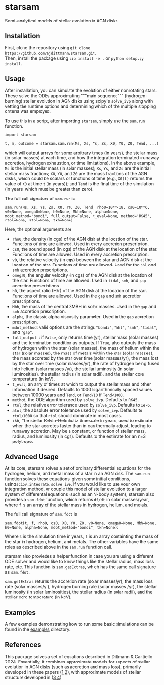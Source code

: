 # starsam
Semi-analytical models of stellar evolution in AGN disks

## Installation
First, clone the repository using ``git clone https://github.com/ajdittmann/starsam.git``.  
Then, install the package using ``pip install -e .`` or ``python setup.py install``. 

## Usage
After installation, you can simulate the evolution of either nonrotating stars. These solve the ODEs approximating """main sequence""" (hydrogen-burning) stellar evolution in AGN disks using scipy's ``solve_ivp`` along with vetting the runtime options and determining which of the multiple stopping criteria was employed. 

To use this in a script, after importing ``starsam``, simply use the ``sam.run`` function. 
```
import starsam

t, m, outcome = starsam.sam.run(Ms, Xs, Ys, Zs, X0, Y0, Z0, Tend, ...)
```
which will output arrays for some arbitrary times (in years), the stellar mass (in solar masses) at each time, and how the integration terminated (runaway accretion, hydrogen exhaustion, or time limitations).
In the above example, ``Ms`` is the initial stellar mass (in solar masses); ``Xs``, ``Ys``, and ``Zs`` are the initial stellar mass fractions; ``X0``, ``Y0``, and ``Z0`` are the mass fractions of the AGN disks, which could be scalars or functions of time (e.g., ``X0(t)`` returns the value of ``X0`` at time ``t`` (in years)); and ``Tend`` is the final time of the simulation (in years, which must be greater than zero).   

The full call signature of ``sam.run`` is 
```
sam.run(Ms, Xs, Ys, Zs, X0, Y0, Z0, Tend, rho0=10**-18, cs0=10**6, v0=None, omega0=None, h0=None, Mbh=None, alpha=None, mdot_method="bondi", full_output=False, t_eval=None, method='RK45', rtol=None, atol=None, tkh=None)
```
Here, the optional arguments are
* ``rho0``, the density (in cgs) of the AGN disk at the location of the star. Functions of time are allowed. Used in every accretion prescription.
* ``cs0``, the sound speed (in cgs) of the AGN disk at the location of the star. Functions of time are allowed. Used in every accretion prescription.
* ``v0``, the relative velocity (in cgs) between the star and AGN disk at the location of the star. Functions of time are allowed. Used for the ``bhl`` and ``smh`` accretion prescriptions.
* ``omega0``, the angular velocity (in cgs) of the AGN disk at the location of the star. Functions of time are allowed. Used in ``tidal``, ``smh``, and ``gap`` accretion prescriptions.
* ``h0``, the aspect ratio (H/r) of the AGN disk at the location of the star. Functions of time are allowed. Used in the ``gap`` and ``smh`` accretion prescriptions.
* ``Mbh``, the mass of the central SMBH in solar masses. Used in the ``gap`` and ``smh`` accretion prescription.
* ``alpha``, the classic alpha viscosity parameter. Used in the ``gap`` accretion prescription.
* ``mdot_method``: valid options are the strings ``"bondi"``, ``"bhl"``, ``"smh"``, ``"tidal"``, and ``"gap"``.
* ``full_output ``: if ``False``, only returns time (yr), stellar mass (solar masses) and the termination condition as outputs. If ``True``, also outputs the mass of hydrogen within the star (solar masses), the mass of helium within the star (solar masses), the mass of metals within the star (solar masses), the mass accreted by the star over time (solar masses/yr), the mass lost by the star over time (solar masses/yr), the rate of hydrogen being fused into helium (solar masses /yr), the stellar luminosity (in solar luminosities), the stellar radius (in solar radii), and the stellar core temperature (in keV).
* ``t_eval``, an arry of times at which to output the stellar mass and other information if desired. Defaults to 1000 logarithmically spaced values between 10000 years and ``Tend``, or ``Tend/10`` if ``Tend<1000``.
* ``method``, the ODE algorithm used by ``solve_ivp``. Defaults to ``RK45``.
* ``rtol``, the relative error tolerance used by ``solve_ivp``. Defaults to ``1e-6``.
* ``atol``, the absolute error tolerance used by ``solve_ivp``. Defaults to ``rtol/1000`` so that ``rtol`` should dominate in most cases.
* ``tkh``, The stellar Kelvin-Helmholtz timescale in years, used to estimate when the star accretes faster than in can thermally adjust, leading to runaway accretion. May be a constant, or function of stellar mass, radius, and luminosity (in cgs). Defaults to the estimate for an n=3 polytrope. 

## Advanced Usage
At its core, starsam solves a set of ordinary differential equations for the hydrogen, helium, and metal mass of a star in an AGN disk. The ``sam.run`` function solves these equations, given some initial conditions, using``scipy.integrate.solve_ivp``. If you would like to use your own integration method, or couple this model of stellar evolution to a larger system of differental equations (such as an N-body system), starsam also provides a ``sam.fdot`` function, which returns ``df/dt`` in solar masses/year, where ``f`` is an array of the stellar mass in hydrogen, helium, and metals. 

The full call signature of ``sam.fdot`` is 
```
sam.fdot(t, f, rho0, cs0, X0, Y0, Z0, v0=None, omega0=None, Mbh=None, h0=None, alpha=None, mdot_method="bondi", tkh=None):
```
Where ``t`` is the simulation time in years, ``f`` is an array containting the mass of the star in hydrogen, helium, and metals. The other variables have the same roles as described above in the ``sam.run`` function call.

starsam also proviedes a helper function in case you are using a different ODE solver and would like to know things like the stellar radius, mass loss rate, etc. This function is ``sam.getExtras``, which has the same call signature as ``sam.fdot``.

``sam.getExtras`` returns the accretion rate (solar masses/yr), the mass loss rate (solar masses/yr), hydrogen burning rate (solar masses /yr), the stellar luminosity (in solar luminosities), the stellar radius (in solar radii), and the stellar core temperature (in keV).

## Examples
A few examples demonstrating how to run some basic simulations can be found in the [examples](examples/) directory.

## References
This package solves a set of equations described in Dittmann & Cantiello 2024. Essentially, it combines approximate models for aspects of stellar evolution in AGN disks (such as accretion and mass loss), primarily developed in these papers ([1](https://ui.adsabs.harvard.edu/abs/2021ApJ...910...94C/abstract),[2](https://ui.adsabs.harvard.edu/abs/2021ApJ...916...48D/abstract)), with approximate models of stellar structure developed in ([3](https://ui.adsabs.harvard.edu/abs/1964ApJS....9..201F/abstract),[4](https://ui.adsabs.harvard.edu/abs/1984ApJ...280..825B/abstract))
